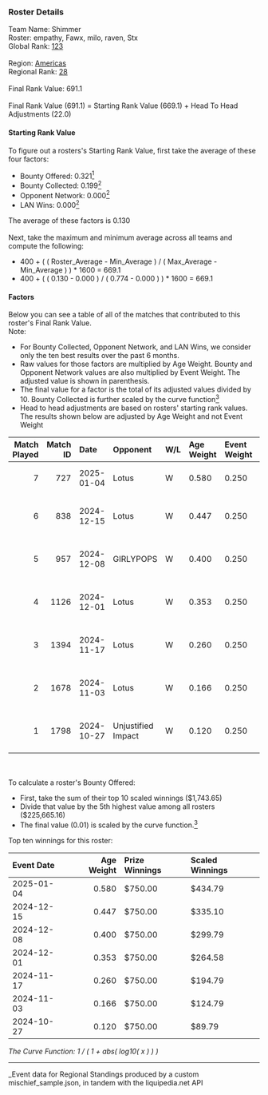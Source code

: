 ### Roster Details<br />
Team Name: Shimmer<br />
Roster: empathy, Fawx, milo, raven, Stx<br />
Global Rank: [123](../../standings_global_2025_04_07.md)<br />
<br />
Region: [Americas]( ../../standings_americas_2025_04_07.md)<br />
Regional Rank: [28]( ../../standings_americas_2025_04_07.md)<br />
<br />
Final Rank Value:  691.1<br />
<br />
Final Rank Value (691.1) = Starting Rank Value (669.1) + Head To Head Adjustments (22.0)<br />

#### Starting Rank Value<br />
To figure out a rosters's Starting Rank Value, first take the average of these four factors:<br />
- Bounty Offered: 0.321[<sup>1</sup>](#table2)
- Bounty Collected: 0.199[<sup>2</sup>](#table1)
- Opponent Network: 0.000[<sup>2</sup>](#table1)
- LAN Wins: 0.000[<sup>2</sup>](#table1)

The average of these factors is 0.130<br />
<br />
Next, take the maximum and minimum average across all teams and compute the following:<br />
- 400 + ( ( Roster_Average - Min_Average ) / ( Max_Average - Min_Average ) ) * 1600 = 669.1
- 400 + ( ( 0.130 - 0.000 ) / ( 0.774 - 0.000 ) ) * 1600 = 669.1


#### Factors<br />
Below you can see a table of all of the matches that contributed to this roster's Final Rank Value.<br />
Note:<br />

- For Bounty Collected, Opponent Network, and LAN Wins, we consider only the ten best results over the past 6 months.
- Raw values for those factors are multiplied by Age Weight. Bounty and Opponent Network values are also multiplied by Event Weight. The adjusted value is shown in parenthesis.
- The final value for a factor is the total of its adjusted values divided by 10. Bounty Collected is further scaled by the curve function[<sup>3</sup>](#curveFunction)
- Head to head adjustments are based on rosters' starting rank values. The results shown below are adjusted by Age Weight and not Event Weight
<span id="table1"></span><br />


| Match Played | Match ID | Date       | Opponent           | W/L | Age Weight | Event Weight | Bounty Collected | Opponent Network | LAN Wins  | H2H Adj. | Roster                                 |
| -: | -: | :- | :- | :- | :- | :- | :- | :- | :- | -: | :- |
|            7 |      727 | 2025-01-04 | Lotus              | W   | 0.580      | 0.250        | 0.002 (0.000)    | 0.000 (0.000)    | 0 (0.000) |     5.27 | empathy, Fawx, milo, raven, Stx        |
|            6 |      838 | 2024-12-15 | Lotus              | W   | 0.447      | 0.250        | 0.002 (0.000)    | 0.000 (0.000)    | 0 (0.000) |     4.22 | empathy, milo, raven, Serendipity, Stx |
|            5 |      957 | 2024-12-08 | GIRLYPOPS          | W   | 0.400      | 0.250        | 0.000 (0.000)    | 0.000 (0.000)    | 0 (0.000) |     3.64 | empathy, Fawx, phoebe, raven, Stx      |
|            4 |     1126 | 2024-12-01 | Lotus              | W   | 0.353      | 0.250        | 0.002 (0.000)    | 0.000 (0.000)    | 0 (0.000) |     3.48 | empathy, Fawx, phoebe, raven, Stx      |
|            3 |     1394 | 2024-11-17 | Lotus              | W   | 0.260      | 0.250        | 0.002 (0.000)    | 0.000 (0.000)    | 0 (0.000) |     2.62 | empathy, Fawx, phoebe, raven, Stx      |
|            2 |     1678 | 2024-11-03 | Lotus              | W   | 0.166      | 0.250        | 0.002 (0.000)    | 0.000 (0.000)    | 0 (0.000) |     1.70 | Celia, empathy, phoebe, raven, Stx     |
|            1 |     1798 | 2024-10-27 | Unjustified Impact | W   | 0.120      | 0.250        | 0.000 (0.000)    | 0.065 (0.002)    | 0 (0.000) |     1.08 | Celi, empathy, phoebe, raven, Stx      |

<br />
<span id="table2"></span><br />
To calculate a roster's Bounty Offered:<br />

- First, take the sum of their top 10 scaled winnings ($1,743.65)
- Divide that value by the 5th highest value among all rosters ($225,665.16)
- The final value (0.01) is scaled by the curve function.[<sup>3</sup>](#curveFunction)

Top ten winnings for this roster:<br />

| Event Date | Age Weight | Prize Winnings | Scaled Winnings |
| :- | -: | :- | :- |
| 2025-01-04 |      0.580 | $750.00        | $434.79         |
| 2024-12-15 |      0.447 | $750.00        | $335.10         |
| 2024-12-08 |      0.400 | $750.00        | $299.79         |
| 2024-12-01 |      0.353 | $750.00        | $264.58         |
| 2024-11-17 |      0.260 | $750.00        | $194.79         |
| 2024-11-03 |      0.166 | $750.00        | $124.79         |
| 2024-10-27 |      0.120 | $750.00        | $89.79          |


<span id="curveFunction"></span>_The Curve Function: 1 / ( 1 + abs( log10( x ) ) )_<br />

---
_Event data for Regional Standings produced by a custom mischief_sample.json, in tandem with the liquipedia.net API<br />
